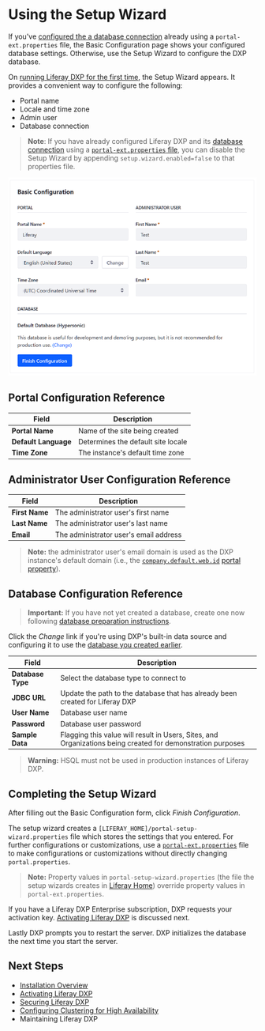 # Using the Setup Wizard



If you've [configured the a database connection](./04-connecting-a-database.md) already using a `portal-ext.properties` file, the Basic Configuration page shows your configured database settings. Otherwise, use the Setup Wizard to configure the DXP database.


On [running Liferay DXP for the first time](./02-installation-overview.md#running-liferay-dxp-for-the-first-time), the Setup Wizard appears. It provides a convenient way to configure the following:

* Portal name
* Locale and time zone
* Admin user
* Database connection

> **Note**: If you have already configured Liferay DXP and its [database connection](../04-connecting-a-database.md) using a [`portal-ext.properties` file](../14-reference/03-portal-properties.md), you can disable the Setup Wizard by appending `setup.wizard.enabled=false` to that properties file.

![Supply the information for the portal and the portal's default administrator user on the Basic Configuration page.](./using-the-setup-wizard/images/01.png)

## Portal Configuration Reference

| Field | Description |
| --- | --- |
| **Portal Name** | Name of the site being created |
| **Default Language** | Determines the default site locale |
| **Time Zone**  | The instance's default time zone |

## Administrator User Configuration Reference

| Field | Description |
| --- | --- |
| **First Name** | The administrator user's first name |
| **Last Name** | The administrator user's last name |
| **Email** | The administrator user's email address |

> **Note:** the administrator user's email domain is used as the DXP instance's default domain (i.e., the [`company.default.web.id`](https://docs.liferay.com/dxp/portal/7.2-latest/propertiesdoc/portal.properties.html#Company) [portal property](../14-reference/03-portal-properties.md)).

## Database Configuration Reference

> **Important:** If you have not yet created a database, create one now following [database preparation instructions](./04-connecting-a-database.md).

Click the *Change* link if you're using DXP's built-in data source and configuring it to use the [database you created earlier](./04-connecting-a-database.md).

| Field | Description |
| --- | --- |
| **Database Type** | Select the database type to connect to |
| **JDBC URL** | Update the path to the database that has already been created for Liferay DXP |
| **User Name** | Database user name |
| **Password** | Database user password |
| **Sample Data** | Flagging this value will result in Users, Sites, and Organizations being created for demonstration purposes |

> **Warning:** HSQL must not be used in production instances of Liferay DXP.

## Completing the Setup Wizard

After filling out the Basic Configuration form, click *Finish Configuration*.

The setup wizard creates a `[LIFERAY_HOME]/portal-setup-wizard.properties` file which stores the settings that you entered. For further configurations or customizations, use a [`portal-ext.properties`](../14-reference/03-portal-properties.md) file to make configurations or customizations without directly changing `portal.properties`.

> **Note:** Property values in `portal-setup-wizard.properties` (the file the setup wizards creates in [Liferay Home](../14-reference/01-liferay-home.md)) override property values in `portal-ext.properties`.

If you have a Liferay DXP Enterprise subscription, DXP requests your activation key. [Activating Liferay DXP](.08-activating-liferay-dxp.md) is discussed next.

Lastly DXP prompts you to restart the server. DXP initializes the database the next time you start the server.

## Next Steps

* [Installation Overview](./02-installation-overview.md)
* [Activating Liferay DXP](.08-activating-liferay-dxp.md)
* [Securing Liferay DXP](../05-securing-liferay/01-securing-liferay.md)
* [Configuring Clustering for High Availability](../02-setting-up-liferay-dxp/01-performance-and-scalability/01-configuring-clustering/01-introduction-to-clustering-liferay-dxp.md)
* Maintaining Liferay DXP
